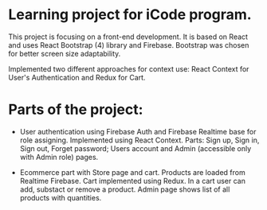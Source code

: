 # Learning project for iCode program.

This project is focusing on a front-end development.
It is based on React and uses React Bootstrap (4) library and Firebase.
Bootstrap was chosen for better screen size adaptability.

Implemented two different approaches for context use:
React Context for User's Authentication 
and Redux for Cart.

# Parts of the project:

- User authentication using Firebase Auth and Firebase Realtime base for role assigning.
Implemented using React Context. Parts: Sign up, Sign in, Sign out, Forget password;
Users account and Admin (accessible only with Admin role) pages.

- Ecommerce part with Store page and cart. Products are loaded from Realtime Firebase.
Cart implemented using Redux. In a cart user can add, substact or remove a product. 
Admin page shows list of all products with quantities.
